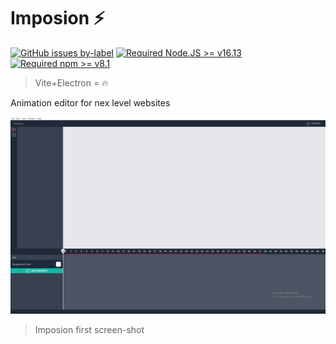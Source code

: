 # Imposion ⚡

[![GitHub issues by-label](https://img.shields.io/github/issues/luk3d/imposion/help%20wanted?label=issues%20need%20help&logo=github)](https://github.com/luk3d/imposion/issues?q=label%3A%22help+wanted%22+is%3Aopen+is%3Aissue)
[![Required Node.JS >= v16.13](https://img.shields.io/static/v1?label=node&message=%3E=16.13&logo=node.js&color)](https://nodejs.org/about/releases/)
[![Required npm >= v8.1](https://img.shields.io/static/v1?label=npm&message=%3E=8.1&logo=npm&color)](https://github.com/npm/cli/releases)

> Vite+Electron = 🔥

Animation editor for nex level websites

<img src="./screenshots/Screenshot01.png">

> Imposion first screen-shot